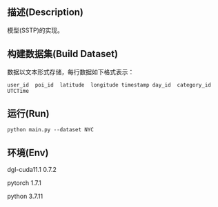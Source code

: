 ## 描述(Description)
模型(SSTP)的实现。
## 构建数据集(Build Dataset)
数据以文本形式存储，每行数据如下格式表示：

`user_id  poi_id  latitude  longitude timestamp day_id  category_id UTCTime`
## 运行(Run)
`python main.py --dataset NYC`
## 环境(Env)
dgl-cuda11.1	0.7.2

pytorch	1.7.1

python	3.7.11
